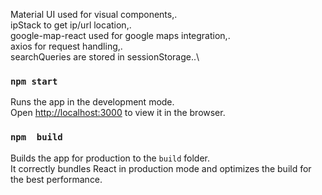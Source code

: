 Material UI used for visual components,.\
ipStack to get ip/url location,.\
google-map-react used for google maps integration,.\
axios for request handling,.\
searchQueries are stored in sessionStorage..\

### `npm start`

Runs the app in the development mode.\
Open [http://localhost:3000](http://localhost:3000) to view it in the browser.

### `npm  build`
Builds the app for production to the `build` folder.\
It correctly bundles React in production mode and optimizes the build for the best performance.
